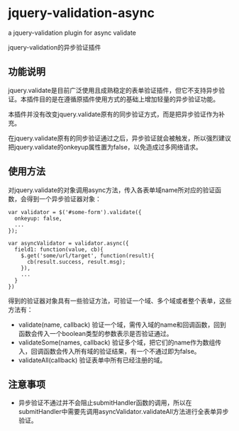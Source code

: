 # jquery-validation-async
a jquery-validation plugin for async validate

jquery-validation的异步验证插件

## 功能说明
jquery.validate是目前广泛使用且成熟稳定的表单验证插件，但它不支持异步验证。本插件目的是在遵循原插件使用方式的基础上增加轻量的异步验证功能。

本插件并没有改变jquery.validate原有的同步验证方式，而是把异步验证作为补充。

在jquery.validate原有的同步验证通过之后，异步验证就会被触发，所以强烈建议把jquery.validate的onkeyup属性置为false，以免造成过多网络请求。

## 使用方法
对jquery.validate的对象调用async方法，传入各表单域name所对应的验证函数，会得到一个异步验证器对象：

    var validator = $('#some-form').validate({
      onkeyup: false,
      ...
    });

    var asyncValidator = validator.async({
      field1: function(value, cb){
        $.get('some/url/target', function(result){
          cb(result.success, result.msg);
        }),
        ...
      }
    })

得到的验证器对象具有一些验证方法，可验证一个域、多个域或者整个表单，这些方法有：
- validate(name, callback) 验证一个域，需传入域的name和回调函数，回到函数会传入一个boolean类型的参数表示是否验证通过。
- validateSome(names, callback) 验证多个域，把它们的name作为数组传入，回调函数会传入所有域的验证结果，有一个不通过即为false。
- validateAll(callback) 验证表单中所有已经注册的域。

## 注意事项
- 异步验证不通过并不会阻止submitHandler函数的调用，所以在submitHandler中需要先调用asyncValidator.validateAll方法进行全表单异步验证。
